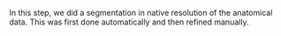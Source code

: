 In this step, we did a segmentation in native resolution of the anatomical data.
This was first done automatically and then refined manually.
